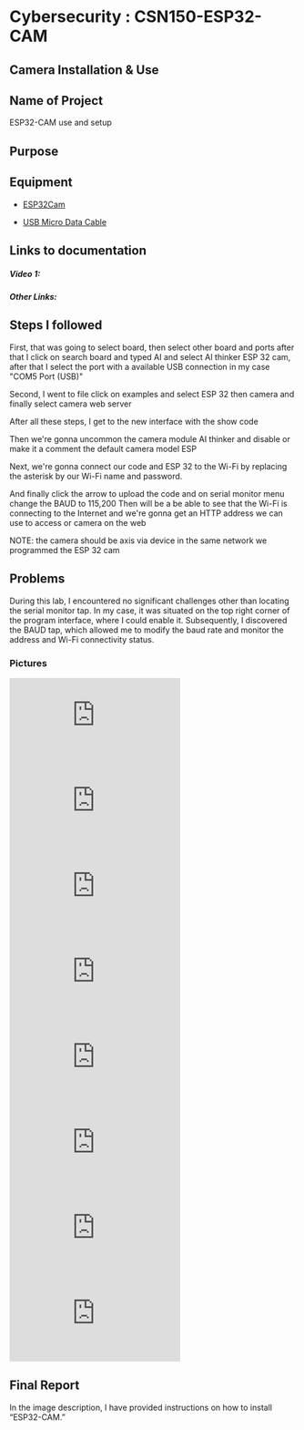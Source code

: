 # Cybersecurity : CSN150-ESP32-CAM
## Camera Installation & Use

## Name of Project
ESP32-CAM use and setup

## Purpose


## Equipment
* [ESP32Cam](https://www.amazon.com/Aideepen-ESP32-CAM-Bluetooth-ESP32-CAM-MB-Arduino/dp/B08P2578LV/ref=sr_1_3?crid=4FY0ECFW0ZX7&keywords=ESP32+Cam&qid=1678902050&sprefix=esp32+cam%2Caps%2C240&sr=8-3)

* [USB Micro Data Cable](https://www.amazon.com/AmazonBasics-Male-Micro-Cable-Black/dp/B0711PVX6Z/ref=sr_1_1_sspa?keywords=micro+usb+data+cable&qid=1678902214&sprefix=Micro+USB+data+%2Caps%2C89&sr=8-1-spons&psc=1&spLa=ZW5jcnlwdGVkUXVhbGlmaWVyPUFaU0NaUVZHU1RFUlAmZW5jcnlwdGVkSWQ9QTA3NTA4MDVFVERCS01HVlgxM1YmZW5jcnlwdGVkQWRJZD1BMDE4NTE1NTIwWUdONkdWSzU1M1Amd2lkZ2V0TmFtZT1zcF9hdGYmYWN0aW9uPWNsaWNrUmVkaXJlY3QmZG9Ob3RMb2dDbGljaz10cnVl)

## Links to documentation

##### Video 1: 

##### Other Links: 


## Steps I followed

First, that was going to select board, then select other board and ports after that I click on search board and typed AI and select AI thinker ESP 32 cam, after that I select the port with a available USB connection in my case "COM5 Port (USB)"

Second, I went to file click on examples and select ESP 32 then camera and finally select camera web server

After all these steps, I get to the new interface with the show code

Then we're gonna uncommon the camera module AI thinker and disable or make it a comment the default camera model ESP

Next, we're gonna connect our code and ESP 32 to the Wi-Fi by replacing the asterisk by our Wi-Fi name and password.

And finally click the arrow to upload the code and on serial monitor menu change the BAUD to 115,200 
Then will be a be able to see that the Wi-Fi is connecting to the Internet and we're gonna get an HTTP address we can use to access or camera on the web

NOTE: the camera should be axis via device in the same network we programmed the ESP 32 cam




## Problems

During this lab, I encountered no significant challenges other than locating the serial monitor tap. In my case, it was situated on the top right corner of the program interface, where I could enable it. Subsequently, I discovered the BAUD tap, which allowed me to modify the baud rate and monitor the address and Wi-Fi connectivity status.

### Pictures
![image alt](https://github.com/stephanbluitt/CSN150---ESP32CAM/edit/main/README.md#:~:text=IMG_4200.HEIC)
![image alt](https://github.com/stephanbluitt/CSN150---ESP32CAM/edit/main/README.md#:~:text=IMG_4201.HEIC)
![image alt](https://github.com/stephanbluitt/CSN150---ESP32CAM/edit/main/README.md#:~:text=IMG_4202.HEIC)
![image alt](https://github.com/stephanbluitt/CSN150---ESP32CAM/edit/main/README.md#:~:text=IMG_4203.HEIC)
![image alt](https://github.com/stephanbluitt/CSN150---ESP32CAM/edit/main/README.md#:~:text=IMG_4204.HEIC)
![image alt](https://github.com/stephanbluitt/CSN150---ESP32CAM/edit/main/README.md#:~:text=IMG_4206.HEIC)
![image alt](https://github.com/stephanbluitt/CSN150---ESP32CAM/edit/main/README.md#:~:text=IMG_4207.HEIC)
![image alt](https://github.com/stephanbluitt/CSN150---ESP32CAM/edit/main/README.md#:~:text=IMG_4208.HEIC)



## Final Report

In the image description, I have provided instructions on how to install “ESP32-CAM.”
